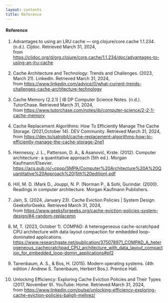 ```yaml
---
layout: contents
title: Reference
---
```


<body>
<h4><b>Reference</b></h4>
<div class="bodytext">
<ol>
<li>Advantages to using an LRU cache — org.clojure/core.cache 1.1.234. (n.d.). Cljdoc. Retrieved March 31, 2024, <br/>
from <a href="https://cljdoc.org/d/org.clojure/core.cache/1.1.234/doc/advantages-to-using-an-lru-cache">https://cljdoc.org/d/org.clojure/core.cache/1.1.234/doc/advantages-to-using-an-lru-cache</a></li><br/>

<li>Cache Architecture and Technology: Trends and Challenges. (2023, March 21). LinkedIn. Retrieved March 31, 2024, <br/>
from <a href="https://www.linkedin.com/advice/0/what-current-trends-challenges-cache-architecture-technology">https://www.linkedin.com/advice/0/what-current-trends-challenges-cache-architecture-technology</a></li><br/>

<li>Cache Memory (2.2.1) | IB DP Computer Science Notes. (n.d.). TutorChase. Retrieved March 31, 2024,  <br/>
from <a href="https://www.tutorchase.com/notes/ib/computer-science/2-2-1-cache-memory">https://www.tutorchase.com/notes/ib/computer-science/2-2-1-cache-memory</a></li><br/>

<li>Cache Replacement Algorithms: How To Efficiently Manage The Cache Storage.
(2021,October 14). DEV Community. Retrieved March 31, 2024,  <br/>
from <a href="https://dev.to/satrobit/cache-replacement-algorithms-how-to-efficiently-manage-the-cache-sorage-2ne1">https://dev.to/satrobit/cache-replacement-algorithms-how-to-efficiently-manage-the-cache-storage-2ne1</a></li><br/>

<li>Hennessy, J. L., Patterson, D. A., & Asanović, Krste. (2012). Computer architecture : a quantitative approach (5th ed.). Morgan Kaufmann/Elsevier.  <br/>
<a href="https://acs.pub.ro/~cpop/SMPA/Computer%20Architecture%20A%20Quantitative%20Approach%20(5th%20edition).pdf">https://acs.pub.ro/~cpop/SMPA/Computer%20Architecture%20A%20Quantitative%20Approach%20(5th%20edition).pdf</a></li><br/>

<li>Hill, M. D. (Mark D., Jouppi, N. P. (Norman P., & Sohi, Gurindar. (2000). Readings in computer architecture. Morgan Kaufmann Publishers. </li><br/>

<li>Jain, S. (2024, January 23). Cache Eviction Policies | System Design. GeeksforGeeks. Retrieved March 31, 2024,  <br/>
from <a href="https://www.geeksforgeeks.org/cache-eviction-policies-system-design/#4-random-replacemn">https://www.geeksforgeeks.org/cache-eviction-policies-system-design/#4-random-replacemn</a></li><br/>

<li>M, T. (2023, October 1). COMPAD: A heterogeneous cache-scratchpad CPU architecture with data layout compaction for embedded loop-dominated applications.  <br/>
<a href="https://www.researchgate.net/publication/375078971_COMPAD_A_heterogeneous_cachecratchpad_CPU_architecture_with_data_layout_compaction_for_embedded_loop-domin_applications#pf2">https://www.researchgate.net/publication/375078971_COMPAD_A_heterogeneous_cachecratchpad_CPU_architecture_with_data_layout_compaction_for_embedded_loop-domin_applications#pf2</a></li><br/>

<li>Tanenbaum, A. S., & Bos, H. (2015). Modern operating systems. (4th edition / Andrew S. Tanenbaum, Herbert Bos.). Prentice Hall. </li><br/>

<li>Unlocking Efficiency: Exploring Cache Eviction Policies and Their Types (2017, November 9). YouTube: Home. Retrieved March 31, 2024,  <br/>
from <a href="https://www.linkedin.com/pulse/unlocking-efficiency-exploring-cache-eviction-policies-baligh-mehrez/">https://www.linkedin.com/pulse/unlocking-efficiency-exploring-cache-eviction-policies-baligh-mehrez/</a></li><br/>

</ol>
</div>
<br/> <br/> <br/>

